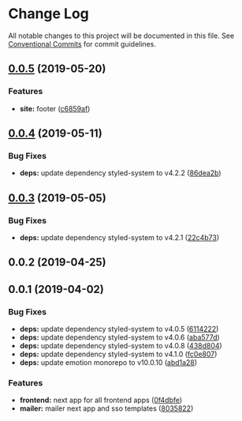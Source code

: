 # Change Log

All notable changes to this project will be documented in this file.
See [Conventional Commits](https://conventionalcommits.org) for commit guidelines.

## [0.0.5](https://github.com/monstrs/project-starter/compare/@ui/layout@0.0.4...@ui/layout@0.0.5) (2019-05-20)


### Features

* **site:** footer ([c6859af](https://github.com/monstrs/project-starter/commit/c6859af))





## [0.0.4](https://github.com/monstrs/project-starter/compare/@ui/layout@0.0.3...@ui/layout@0.0.4) (2019-05-11)


### Bug Fixes

* **deps:** update dependency styled-system to v4.2.2 ([86dea2b](https://github.com/monstrs/project-starter/commit/86dea2b))





## [0.0.3](https://github.com/monstrs/project-starter/compare/@ui/layout@0.0.2...@ui/layout@0.0.3) (2019-05-05)


### Bug Fixes

* **deps:** update dependency styled-system to v4.2.1 ([22c4b73](https://github.com/monstrs/project-starter/commit/22c4b73))





## 0.0.2 (2019-04-25)



## 0.0.1 (2019-04-02)


### Bug Fixes

* **deps:** update dependency styled-system to v4.0.5 ([6114222](https://github.com/monstrs/project-starter/commit/6114222))
* **deps:** update dependency styled-system to v4.0.6 ([aba577d](https://github.com/monstrs/project-starter/commit/aba577d))
* **deps:** update dependency styled-system to v4.0.8 ([438d804](https://github.com/monstrs/project-starter/commit/438d804))
* **deps:** update dependency styled-system to v4.1.0 ([fc0e807](https://github.com/monstrs/project-starter/commit/fc0e807))
* **deps:** update emotion monorepo to v10.0.10 ([abd1a28](https://github.com/monstrs/project-starter/commit/abd1a28))


### Features

* **frontend:** next app for all frontend apps ([0f4dbfe](https://github.com/monstrs/project-starter/commit/0f4dbfe))
* **mailer:** mailer next app and sso templates ([8035822](https://github.com/monstrs/project-starter/commit/8035822))
